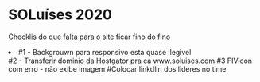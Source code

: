 # SOLuíses 2020

Checklis do que falta para o site ficar fino do fino
<li>#1 - Backgrouwn para responsivo esta quase ilegivel </li>
#2 - Transferir dominio da Hostgator pra ca www.soluises.com 
#3 FIVicon com erro - não exibe imagem
#Colocar linkdlin dos lideres no time
